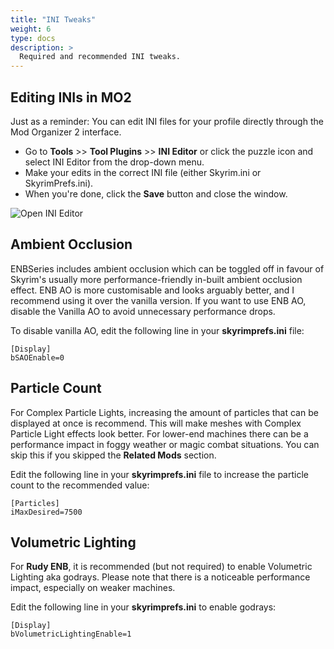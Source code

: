 ```yaml
---
title: "INI Tweaks"
weight: 6
type: docs
description: >
  Required and recommended INI tweaks.
---
```


## Editing INIs in MO2

Just as a reminder: You can edit INI files for your profile directly through the Mod Organizer 2 interface.

- Go to **Tools** >> **Tool Plugins** >> **INI Editor** or click the puzzle icon and select INI Editor from the drop-down menu.
- Make your edits in the correct INI file (either Skyrim.ini or SkyrimPrefs.ini).
- When you're done, click the **Save** button and close the window.

![Open INI Editor](/Pictures/skyrim-se/enbseries/mo2-edit-inis.png)

## Ambient Occlusion

ENBSeries includes ambient occlusion which can be toggled off in favour of Skyrim's usually more performance-friendly in-built ambient occlusion effect. ENB AO is more customisable and looks arguably better, and I recommend using it over the vanilla version. If you want to use ENB AO, disable the Vanilla AO to avoid unnecessary performance drops.

To disable vanilla AO, edit the following line in your **skyrimprefs.ini** file:

```
[Display]
bSAOEnable=0
```

## Particle Count

For Complex Particle Lights, increasing the amount of particles that can be displayed at once is recommend. This will make meshes with Complex Particle Light effects look better. For lower-end machines there can be a performance impact in foggy weather or magic combat situations. You can skip this if you skipped the **Related Mods** section.

Edit the following line in your **skyrimprefs.ini** file to increase the particle count to the recommended value:

```
[Particles]
iMaxDesired=7500
```

## Volumetric Lighting

For **Rudy ENB**, it is recommended (but not required) to enable Volumetric Lighting aka godrays. Please note that there is a noticeable performance impact, especially on weaker machines.

Edit the following line in your **skyrimprefs.ini** to enable godrays:

```
[Display]
bVolumetricLightingEnable=1
```